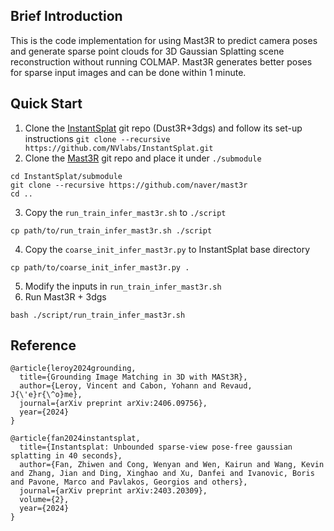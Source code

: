 ## Brief Introduction
This is the code implementation for using Mast3R to predict camera poses and generate sparse point clouds for 3D Gaussian Splatting scene reconstruction without running COLMAP. Mast3R generates better poses for sparse input images and can be done within 1 minute.

## Quick Start

1. Clone the [InstantSplat](https://github.com/NVlabs/InstantSplat) git repo (Dust3R+3dgs) and follow its set-up instructions
```git clone --recursive https://github.com/NVlabs/InstantSplat.git```
2. Clone the [Mast3R](https://github.com/naver/mast3r) git repo and place it under ```./submodule```
```
cd InstantSplat/submodule
git clone --recursive https://github.com/naver/mast3r
cd ..
```
3. Copy the ```run_train_infer_mast3r.sh``` to ```./script```
```
cp path/to/run_train_infer_mast3r.sh ./script
```
4. Copy the ```coarse_init_infer_mast3r.py``` to InstantSplat base directory
```
cp path/to/coarse_init_infer_mast3r.py .
```
5. Modify the inputs in ```run_train_infer_mast3r.sh```
6. Run Mast3R + 3dgs
```
bash ./script/run_train_infer_mast3r.sh
```

## Reference
```
@article{leroy2024grounding,
  title={Grounding Image Matching in 3D with MASt3R},
  author={Leroy, Vincent and Cabon, Yohann and Revaud, J{\'e}r{\^o}me},
  journal={arXiv preprint arXiv:2406.09756},
  year={2024}
}

@article{fan2024instantsplat,
  title={Instantsplat: Unbounded sparse-view pose-free gaussian splatting in 40 seconds},
  author={Fan, Zhiwen and Cong, Wenyan and Wen, Kairun and Wang, Kevin and Zhang, Jian and Ding, Xinghao and Xu, Danfei and Ivanovic, Boris and Pavone, Marco and Pavlakos, Georgios and others},
  journal={arXiv preprint arXiv:2403.20309},
  volume={2},
  year={2024}
}
```
